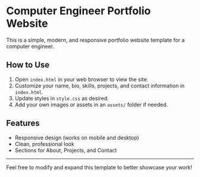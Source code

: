 # Computer Engineer Portfolio Website

This is a simple, modern, and responsive portfolio website template for a computer engineer.

## How to Use

1. Open `index.html` in your web browser to view the site.
2. Customize your name, bio, skills, projects, and contact information in `index.html`.
3. Update styles in `style.css` as desired.
4. Add your own images or assets in an `assets/` folder if needed.

## Features
- Responsive design (works on mobile and desktop)
- Clean, professional look
- Sections for About, Projects, and Contact

---
Feel free to modify and expand this template to better showcase your work! 